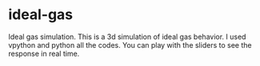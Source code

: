 # ideal-gas
Ideal gas simulation. This is a 3d simulation of ideal gas behavior.
I used vpython and python all the codes. You can play with the sliders to see the response in real time.
